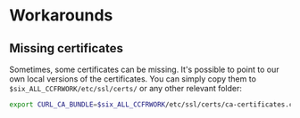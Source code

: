 # Workarounds

## Missing certificates

Sometimes, some certificates can be missing. It's possible to point to our own local versions of the certificates. You can simply copy them to `$six_ALL_CCFRWORK/etc/ssl/certs/` or any other relevant folder:
```bash
export CURL_CA_BUNDLE=$six_ALL_CCFRWORK/etc/ssl/certs/ca-certificates.crt
```
